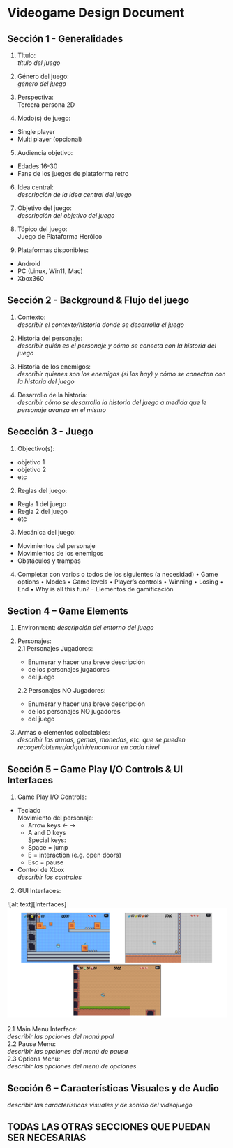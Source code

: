 # Videogame Design Document
## Sección 1 - Generalidades
1. Título:  
_título del juego_  

2. Género del juego:  
_género del juego_

3. Perspectiva:  
Tercera persona 2D  

4. Modo(s) de juego:
- Single player  
- Multi player (opcional)  
5. Audiencia objetivo:
- Edades 16-30
- Fans de los juegos de plataforma retro
6. Idea central:  
_descripción de la idea central del juego_  

7. Objetivo del juego:  
_descripción del objetivo del juego_  

8. Tópico del juego:  
Juego de Plataforma Heróico  

9. Plataformas disponibles:
- Android
- PC (Linux, Win11, Mac)
- Xbox360

## Sección 2 - Background & Flujo del juego
1. Contexto:  
_describir el contexto/historia donde se desarrolla el juego_  

2. Historia del personaje:  
_describir quién es el personaje y cómo se conecta con la historia del juego_  

3. Historia de los enemigos:  
_describir quienes son los enemigos (si los hay) y cómo se conectan con la historia del juego_  

4. Desarrollo de la historia:  
_describir cómo se desarrolla la historia del juego a medida que le personaje avanza en el mismo_  

## Seccción 3 - Juego
1. Objectivo(s):
- objetivo 1
- objetivo 2
- etc
2. Reglas del juego:
- Regla 1 del juego
- Regla 2 del juego
- etc
3. Mecánica del juego:
  - Movimientos del personaje
  - Movimientos de los enemigos
  - Obstáculos y trampas
4. Completar con varios o todos de los siguientes (a necesidad)
• Game options
• Modes
• Game levels
• Player’s controls
• Winning
• Losing
• End
• Why is all this fun? - Elementos de gamificación

## Section 4 – Game Elements
1. Environment:
_descripción del entorno del juego_  

2. Personajes:  
   2.1 Personajes Jugadores:
      - Enumerar y hacer una breve descripción
      - de los personajes jugadores
      - del juego  

   2.2 Personajes NO Jugadores:
      - Enumerar y hacer una breve descripción
      - de los personajes NO jugadores
      - del juego  

3. Armas o elementos colectables:  
_describir las armas, gemas, monedas, etc. que se pueden recoger/obtener/adquirir/encontrar en cada nivel_  

## Sección 5 – Game Play I/O Controls & UI Interfaces
1. Game Play I/O Controls:
- Teclado  
  Movimiento del personaje:
  - Arrow keys <- ->
  - A and D keys  
  Special keys:
  - Space = jump
  - E = interaction (e.g. open doors)
  - Esc = pause
- Control de Xbox  
  _describir los controles_  
2. GUI Interfaces:

![alt text][Interfaces]  
![alt text][Niveles]  
<!-- Referencias para las imagenes -->
[wireframe]: /VDD/INTERFACES_UI.png "Interfaces de las UI" 


[Niveles]: /VDD/Niveles.png "Esquema de los 3 niveles"  

   2.1 Main Menu Interface:  
       _describir las opciones del manú ppal_  
   2.2 Pause Menu:  
       _describir las opciones del menú de pausa_  
   2.3 Options Menu:  
       _describir las opciones del menú de opciones_  

## Sección 6 – Características Visuales y de Audio 
_describir las características visuales y de sonido del videojuego_

## TODAS LAS OTRAS SECCIONES QUE PUEDAN SER NECESARIAS